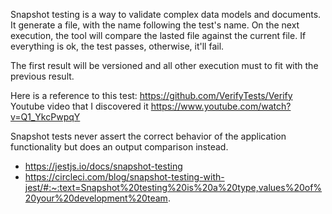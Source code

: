 ﻿Snapshot testing is a way to validate complex data models and documents.
It generate a file, with the name following the test's name. On the next execution, the tool will compare the lasted file against the current file.
If everything is ok, the test passes, otherwise, it'll fail.

The first result will be versioned and all other execution must to fit with the previous result.

Here is a reference to this test: https://github.com/VerifyTests/Verify
Youtube video that I discovered it https://www.youtube.com/watch?v=Q1_YkcPwpqY

Snapshot tests never assert the correct behavior of the application functionality but does an output comparison instead.

- https://jestjs.io/docs/snapshot-testing
- https://circleci.com/blog/snapshot-testing-with-jest/#:~:text=Snapshot%20testing%20is%20a%20type,values%20of%20your%20development%20team.